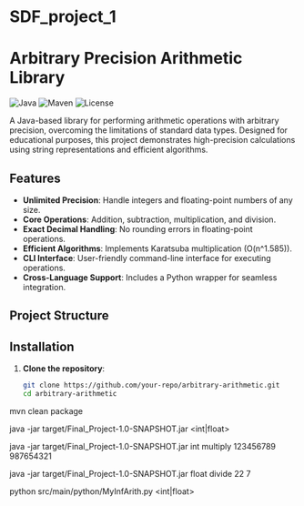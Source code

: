 # SDF_project_1

# Arbitrary Precision Arithmetic Library

![Java](https://img.shields.io/badge/Java-17-blue)
![Maven](https://img.shields.io/badge/Maven-3.8.6-red)
![License](https://img.shields.io/badge/License-MIT-green)

A Java-based library for performing arithmetic operations with arbitrary precision, overcoming the limitations of standard data types. Designed for educational purposes, this project demonstrates high-precision calculations using string representations and efficient algorithms.

## Features

- **Unlimited Precision**: Handle integers and floating-point numbers of any size.
- **Core Operations**: Addition, subtraction, multiplication, and division.
- **Exact Decimal Handling**: No rounding errors in floating-point operations.
- **Efficient Algorithms**: Implements Karatsuba multiplication (O(n^1.585)).
- **CLI Interface**: User-friendly command-line interface for executing operations.
- **Cross-Language Support**: Includes a Python wrapper for seamless integration.

## Project Structure


## Installation

1. **Clone the repository**:
   ```bash
   git clone https://github.com/your-repo/arbitrary-arithmetic.git
   cd arbitrary-arithmetic

mvn clean package

java -jar target/Final_Project-1.0-SNAPSHOT.jar <int|float> <operation> <num1> <num2>

java -jar target/Final_Project-1.0-SNAPSHOT.jar int multiply 123456789 987654321

java -jar target/Final_Project-1.0-SNAPSHOT.jar float divide 22 7

python src/main/python/MyInfArith.py <int|float> <operation> <num1> <num2>

